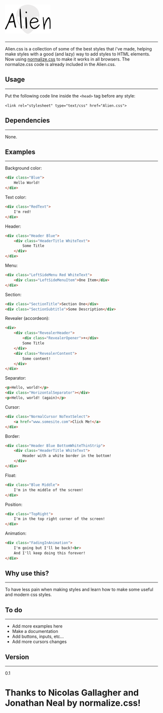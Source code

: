 # ![Logo](Alien.png "Alien.css")
---

Alien.css is a collection of some of the best styles that i've made, helping make styles with a good (and lazy) way to add styles to HTML elements.<br>
Now using [normalize.css](https://github.com/necolas/normalize.css "normalize.css") to make it works in all browsers. The normalize.css code is already included in the Alien.css.

## Usage
---

Put the following code line inside the `<head>` tag before any style:

`<link rel="stylesheet" type="text/css" href="Alien.css">`


## Dependencies
---

None.


## Examples
---

Background color:
```html
<div class="Blue">
    Hello World!
</div>
```


Text color:
```html
<div class="RedText">
    I'm red!
</div>
```


Header:
```html
<div class="Header Blue">
    <div class="HeaderTitle WhiteText">
        Some Title
    </div>
</div>
```


Menu:
```html
<div class="LeftSideMenu Red WhiteText">
    <div class="LeftSideMenuItem">One Item</div>
</div>
```


Section:
```html
<div class="SectionTitle">Section One</div>
<div class="SectionSubtitle">Some Description</div>
```


Revealer (accordeon):
```html
<div>
    <div class="RevealerHeader">
        <div class="RevealerOpener">+</div>
        Some Title
    </div>
    <div class="RevealerContent">
        Some content!
    </div>
</div>
```


Separator:
```html
<p>Hello, world!</p>
<div class="HorizontalSeparator"></div>
<p>Hello, world! (again)</p>
```

Cursor:
```html
<div class="NormalCursor NoTextSelect">
    <a href="www.somesite.com">Click Me!</a>
</div>
```


Border:
```html
<div class="Header Blue BottomWhiteThinStrip">
    <div class="HeaderTitle WhiteText">
        Header with a white border in the bottom!
    </div>
</div>
```


Float:
```html
<div class="Blue Middle">
    I'm in the middle of the screen!
</div>
```


Position:
```html
<div class="TopRight">
    I'm in the top right corner of the screen!
</div>
```


Animation:
```html
<div class="FadingInAnimation">
    I'm going but I'll be back!<br>
    And I'll keep doing this forever!
</div>
```

## Why use this?
---

To have less pain when making styles and learn how to make some useful and modern css styles.

## To do
---

+ Add more examples here  
+ Make a documentation  
+ Add buttons, inputs, etc...  
+ Add more cursors changes  

## Version
---
0.1

# Thanks to Nicolas Gallagher and Jonathan Neal by normalize.css!


